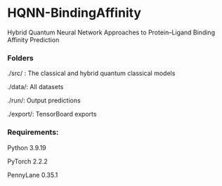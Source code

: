 # HQNN-BindingAffinity
Hybrid Quantum Neural Network Approaches to Protein–Ligand Binding Affinity Prediction

### Folders
./src/ :   The classical and hybrid quantum classical models 

./data/:   All datasets   

./run/:    Output predictions 

./export/: TensorBoard exports

### Requirements:
Python 3.9.19

PyTorch 2.2.2

PennyLane 0.35.1


